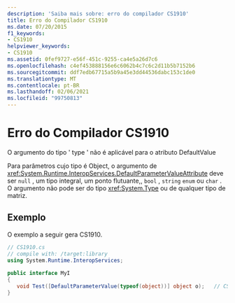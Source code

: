 ```yaml
---
description: 'Saiba mais sobre: erro do compilador CS1910'
title: Erro do Compilador CS1910
ms.date: 07/20/2015
f1_keywords:
- CS1910
helpviewer_keywords:
- CS1910
ms.assetid: 0fef9727-e56f-451c-9255-ca4e5a26d7c6
ms.openlocfilehash: c4ef453888156e6c6062b4c7c6c2d11b5b7152b6
ms.sourcegitcommit: ddf7edb67715a5b9a45e3dd44536dabc153c1de0
ms.translationtype: MT
ms.contentlocale: pt-BR
ms.lasthandoff: 02/06/2021
ms.locfileid: "99750813"
---
```

# <a name="compiler-error-cs1910"></a>Erro do Compilador CS1910

O argumento do tipo ' type ' não é aplicável para o atributo DefaultValue  
  
 Para parâmetros cujo tipo é Object, o argumento de <xref:System.Runtime.InteropServices.DefaultParameterValueAttribute> deve ser `null` , um tipo integral, um ponto flutuante,, `bool` , `string` `enum` ou `char` . O argumento não pode ser do tipo <xref:System.Type> ou de qualquer tipo de matriz.  
  
## <a name="example"></a>Exemplo  

 O exemplo a seguir gera CS1910.  
  
```csharp  
// CS1910.cs  
// compile with: /target:library  
using System.Runtime.InteropServices;  
  
public interface MyI  
{  
   void Test([DefaultParameterValue(typeof(object))] object o);   // CS1910  
}  
```
